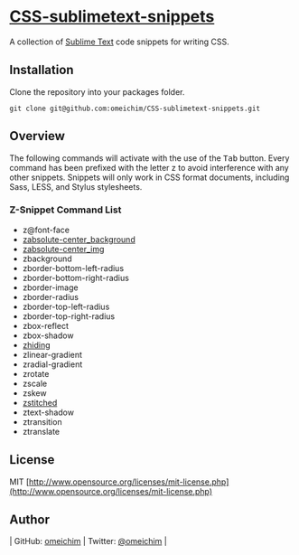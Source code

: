 [CSS-sublimetext-snippets](http://github.com/omeichim/CSS-sublimetext-snippets)
========================================

A collection of [Sublime Text](http://sublimetext.com) code snippets for writing CSS.

## Installation

Clone the repository into your packages folder.

    git clone git@github.com:omeichim/CSS-sublimetext-snippets.git

## Overview

The following commands will activate with the use of the <kbd>Tab</kbd> button. Every command has been prefixed with the letter z to avoid interference with any other snippets. Snippets will only work in CSS format documents, including Sass, LESS, and Stylus stylesheets.

### Z-Snippet Command List ###

* z@font-face
* [zabsolute-center_background](http://css-tricks.com/snippets/css/absolute-center-vertical-horizontal-an-image/)
* [zabsolute-center_img](http://css-tricks.com/snippets/css/absolute-center-vertical-horizontal-an-image/) 
* zbackground
* zborder-bottom-left-radius
* zborder-bottom-right-radius
* zborder-image
* zborder-radius
* zborder-top-left-radius
* zborder-top-right-radius
* zbox-reflect
* zbox-shadow
* [zhiding](http://css-tricks.com/snippets/css/accessibilityseo-friendly-css-hiding/)
* zlinear-gradient
* zradial-gradient
* zrotate
* zscale
* zskew
* [zstitched](http://css-tricks.com/snippets/css/stitched-look/)
* ztext-shadow
* ztransition
* ztranslate

## License
MIT [http://www.opensource.org/licenses/mit-license.php](http://www.opensource.org/licenses/mit-license.php)

## Author

| GitHub: [omeichim](http://github.com/omeichim) | Twitter: [@omeichim](http://twitter.com/omeichim) | 